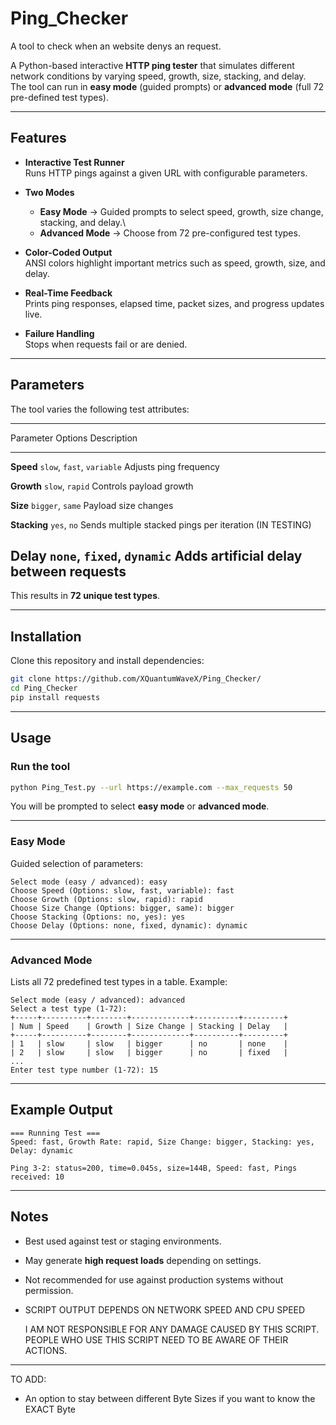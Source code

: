 # Ping_Checker
A tool to check when an website denys an request.

A Python-based interactive **HTTP ping tester** that simulates different
network conditions by varying speed, growth, size, stacking, and delay.\
The tool can run in **easy mode** (guided prompts) or **advanced mode**
(full 72 pre-defined test types).

------------------------------------------------------------------------

## Features

-   **Interactive Test Runner**\
    Runs HTTP pings against a given URL with configurable parameters.

-   **Two Modes**

    -   **Easy Mode** → Guided prompts to select speed, growth, size
        change, stacking, and delay.\
    -   **Advanced Mode** → Choose from 72 pre-configured test types.

-   **Color-Coded Output**\
    ANSI colors highlight important metrics such as speed, growth, size,
    and delay.

-   **Real-Time Feedback**\
    Prints ping responses, elapsed time, packet sizes, and progress
    updates live.

-   **Failure Handling**\
    Stops when requests fail or are denied.

------------------------------------------------------------------------

## Parameters

The tool varies the following test attributes:

  ------------------------------------------------------------------------
  Parameter      Options                                    Description
  -------------- ------------------------------------------ --------------
  **Speed**      `slow`, `fast`, `variable`                 Adjusts ping
                                                            frequency

  **Growth**     `slow`, `rapid`                            Controls
                                                            payload growth

  **Size**       `bigger`, `same`                           Payload size
                                                            changes

  **Stacking**   `yes`, `no`                                Sends multiple
                                                            stacked pings
                                                            per iteration (IN TESTING)

  **Delay**      `none`, `fixed`, `dynamic`                 Adds
                                                            artificial
                                                            delay between
                                                            requests
  ------------------------------------------------------------------------

This results in **72 unique test types**.

------------------------------------------------------------------------

## Installation

Clone this repository and install dependencies:

``` bash
git clone https://github.com/XQuantumWaveX/Ping_Checker/
cd Ping_Checker
pip install requests
```

------------------------------------------------------------------------

## Usage

### Run the tool

``` bash
python Ping_Test.py --url https://example.com --max_requests 50
```

You will be prompted to select **easy mode** or **advanced mode**.

------------------------------------------------------------------------

### Easy Mode

Guided selection of parameters:

    Select mode (easy / advanced): easy
    Choose Speed (Options: slow, fast, variable): fast
    Choose Growth (Options: slow, rapid): rapid
    Choose Size Change (Options: bigger, same): bigger
    Choose Stacking (Options: no, yes): yes
    Choose Delay (Options: none, fixed, dynamic): dynamic

------------------------------------------------------------------------

### Advanced Mode

Lists all 72 predefined test types in a table. Example:

    Select mode (easy / advanced): advanced
    Select a test type (1-72):
    +-----+----------+--------+-------------+----------+---------+
    | Num | Speed    | Growth | Size Change | Stacking | Delay   |
    +-----+----------+--------+-------------+----------+---------+
    | 1   | slow     | slow   | bigger      | no       | none    |
    | 2   | slow     | slow   | bigger      | no       | fixed   |
    ...
    Enter test type number (1-72): 15

------------------------------------------------------------------------

## Example Output

    === Running Test ===
    Speed: fast, Growth Rate: rapid, Size Change: bigger, Stacking: yes, Delay: dynamic

    Ping 3-2: status=200, time=0.045s, size=144B, Speed: fast, Pings received: 10

------------------------------------------------------------------------

## Notes

-   Best used against test or staging environments.
-   May generate **high request loads** depending on settings.
-   Not recommended for use against production systems without
    permission.
-   SCRIPT OUTPUT DEPENDS ON NETWORK SPEED AND CPU SPEED

    I AM NOT RESPONSIBLE FOR ANY DAMAGE CAUSED BY THIS SCRIPT. PEOPLE WHO USE THIS SCRIPT NEED TO BE AWARE OF THEIR ACTIONS.

------------------------------------------------------------------------





TO ADD:

- An option to stay between different Byte Sizes if you want to know the EXACT Byte

